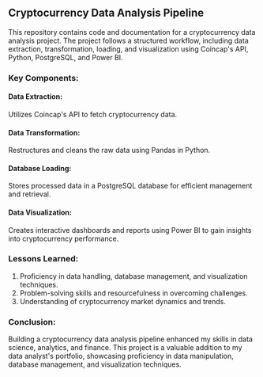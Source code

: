 ## Cryptocurrency Data Analysis Pipeline
This repository contains code and documentation for a cryptocurrency data analysis project. The project follows a structured workflow, including data extraction, transformation, loading, and visualization using Coincap's API, Python, PostgreSQL, and Power BI.

### Key Components:
#### Data Extraction: 
Utilizes Coincap's API to fetch cryptocurrency data.
#### Data Transformation: 
Restructures and cleans the raw data using Pandas in Python.
#### Database Loading: 
Stores processed data in a PostgreSQL database for efficient management and retrieval.
#### Data Visualization: 
Creates interactive dashboards and reports using Power BI to gain insights into cryptocurrency performance.


### Lessons Learned:
1. Proficiency in data handling, database management, and visualization techniques.
2. Problem-solving skills and resourcefulness in overcoming challenges.
3. Understanding of cryptocurrency market dynamics and trends.

### Conclusion:
Building a cryptocurrency data analysis pipeline enhanced my skills in data science, analytics, and finance. This project is a valuable addition to my data analyst's portfolio, showcasing proficiency in data manipulation, database management, and visualization techniques.

